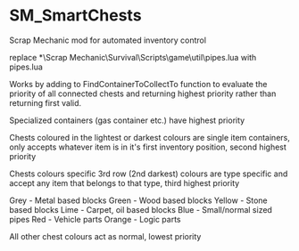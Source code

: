 # SM_SmartChests
Scrap Mechanic mod for automated inventory control

replace *\Scrap Mechanic\Survival\Scripts\game\util\pipes.lua with pipes.lua

Works by adding to FindContainerToCollectTo function to evaluate the priority of all connected chests and returning highest priority rather than returning first valid.

Specialized containers (gas container etc.) have highest priority

Chests coloured in the lightest or darkest colours are single item containers, only accepts whatever item is in it's first inventory position, second highest priority

Chests colours specific 3rd row (2nd darkest) colours are type specific and accept any item that belongs to that type, third highest priority

Grey - Metal based blocks
Green - Wood based blocks
Yellow - Stone based blocks
Lime - Carpet, oil based blocks
Blue - Small/normal sized pipes
Red - Vehicle parts
Orange - Logic parts

All other chest colours act as normal, lowest priority
